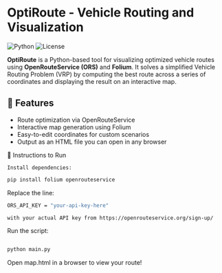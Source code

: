 # OptiRoute - Vehicle Routing and Visualization

![Python](https://img.shields.io/badge/Python-3.8+-blue.svg)
![License](https://img.shields.io/badge/License-MIT-green.svg)

**OptiRoute** is a Python-based tool for visualizing optimized vehicle routes using **OpenRouteService (ORS)** and **Folium**. It solves a simplified Vehicle Routing Problem (VRP) by computing the best route across a series of coordinates and displaying the result on an interactive map.

## 🚀 Features

- Route optimization via OpenRouteService
- Interactive map generation using Folium
- Easy-to-edit coordinates for custom scenarios
- Output as an HTML file you can open in any browser


🔧 Instructions to Run

    Install dependencies:
    
```bash
pip install folium openrouteservice
```

Replace the line:
```bash
ORS_API_KEY = "your-api-key-here"

with your actual API key from https://openrouteservice.org/sign-up/
```

Run the script:
```bash

python main.py
```

Open map.html in a browser to view your route!

